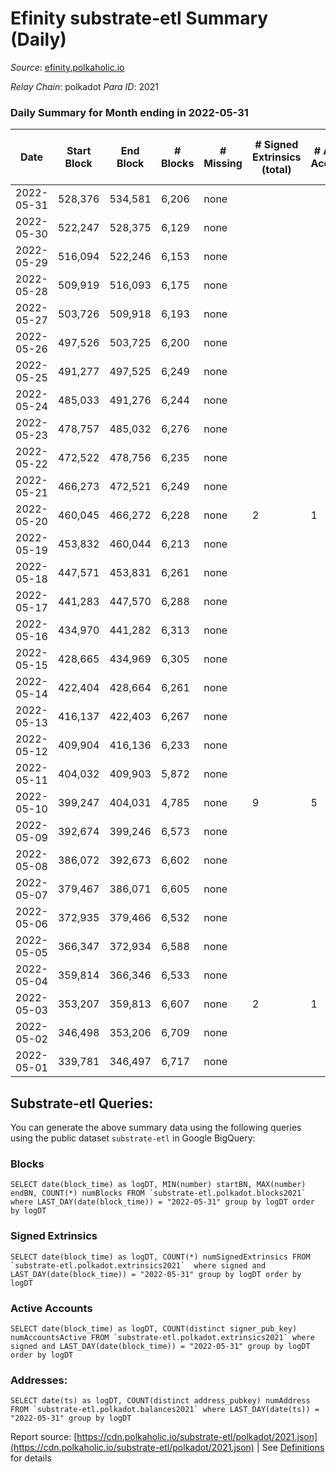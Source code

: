 # Efinity substrate-etl Summary (Daily)

_Source_: [efinity.polkaholic.io](https://efinity.polkaholic.io)

*Relay Chain*: polkadot
*Para ID*: 2021



### Daily Summary for Month ending in 2022-05-31


| Date | Start Block | End Block | # Blocks | # Missing | # Signed Extrinsics (total) | # Active Accounts | # Addresses with Balances | # Events | # Transfers | # XCM Transfers In | # XCM Transfers Out |
| ---- | ----------- | --------- | -------- | --------- | --------------------------- | ----------------- | ------------------------- | -------- | ----------- | ------------------ | ------------------- |
| 2022-05-31 | 528,376 | 534,581 | 6,206 | none  |  |  | 10 | 18,638 |   |   |   |
| 2022-05-30 | 522,247 | 528,375 | 6,129 | none  |  |  | 10 | 18,407 |   |   |   |
| 2022-05-29 | 516,094 | 522,246 | 6,153 | none  |  |  | 10 | 18,483 |   |   |   |
| 2022-05-28 | 509,919 | 516,093 | 6,175 | none  |  |  | 10 | 18,547 |   |   |   |
| 2022-05-27 | 503,726 | 509,918 | 6,193 | none  |  |  | 10 | 18,599 |   |   |   |
| 2022-05-26 | 497,526 | 503,725 | 6,200 | none  |  |  | 10 | 18,620 |   |   |   |
| 2022-05-25 | 491,277 | 497,525 | 6,249 | none  |  |  | 10 | 18,769 |   |   |   |
| 2022-05-24 | 485,033 | 491,276 | 6,244 | none  |  |  | 10 | 18,752 |   |   |   |
| 2022-05-23 | 478,757 | 485,032 | 6,276 | none  |  |  | 10 | 18,850 |   |   |   |
| 2022-05-22 | 472,522 | 478,756 | 6,235 | none  |  |  | 10 | 18,725 |   |   |   |
| 2022-05-21 | 466,273 | 472,521 | 6,249 | none  |  |  | 10 | 18,767 |   |   |   |
| 2022-05-20 | 460,045 | 466,272 | 6,228 | none  | 2 | 1 | 10 | 18,722 |   |   |   |
| 2022-05-19 | 453,832 | 460,044 | 6,213 | none  |  |  | 8 | 18,659 |   |   |   |
| 2022-05-18 | 447,571 | 453,831 | 6,261 | none  |  |  | 8 | 18,805 |   |   |   |
| 2022-05-17 | 441,283 | 447,570 | 6,288 | none  |  |  | 8 | 18,884 |   |   |   |
| 2022-05-16 | 434,970 | 441,282 | 6,313 | none  |  |  | 8 | 18,961 |   |   |   |
| 2022-05-15 | 428,665 | 434,969 | 6,305 | none  |  |  |  | 18,935 |   |   |   |
| 2022-05-14 | 422,404 | 428,664 | 6,261 | none  |  |  | 8 | 18,803 |   |   |   |
| 2022-05-13 | 416,137 | 422,403 | 6,267 | none  |  |  | 8 | 18,823 |   |   |   |
| 2022-05-12 | 409,904 | 416,136 | 6,233 | none  |  |  | 8 | 18,719 |   |   |   |
| 2022-05-11 | 404,032 | 409,903 | 5,872 | none  |  |  | 8 | 17,636 |   |   |   |
| 2022-05-10 | 399,247 | 404,031 | 4,785 | none  | 9 | 5 |  | 14,406 | 4 ($11.16) |   |   |
| 2022-05-09 | 392,674 | 399,246 | 6,573 | none  |  |  | 4 | 19,741 |   |   |   |
| 2022-05-08 | 386,072 | 392,673 | 6,602 | none  |  |  | 4 | 19,828 |   |   |   |
| 2022-05-07 | 379,467 | 386,071 | 6,605 | none  |  |  | 4 | 19,837 |   |   |   |
| 2022-05-06 | 372,935 | 379,466 | 6,532 | none  |  |  | 4 | 19,618 |   |   |   |
| 2022-05-05 | 366,347 | 372,934 | 6,588 | none  |  |  | 4 | 19,786 |   |   |   |
| 2022-05-04 | 359,814 | 366,346 | 6,533 | none  |  |  | 4 | 19,621 |   |   |   |
| 2022-05-03 | 353,207 | 359,813 | 6,607 | none  | 2 | 1 | 4 | 19,856 |   |   |   |
| 2022-05-02 | 346,498 | 353,206 | 6,709 | none  |  |  | 3 | 20,160 |   |   |   |
| 2022-05-01 | 339,781 | 346,497 | 6,717 | none  |  |  | 3 | 20,184 |   |   |   |

## Substrate-etl Queries:
You can generate the above summary data using the following queries using the public dataset `substrate-etl` in Google BigQuery:


### Blocks
```
SELECT date(block_time) as logDT, MIN(number) startBN, MAX(number) endBN, COUNT(*) numBlocks FROM `substrate-etl.polkadot.blocks2021`  where LAST_DAY(date(block_time)) = "2022-05-31" group by logDT order by logDT
```


### Signed Extrinsics
```
SELECT date(block_time) as logDT, COUNT(*) numSignedExtrinsics FROM `substrate-etl.polkadot.extrinsics2021`  where signed and LAST_DAY(date(block_time)) = "2022-05-31" group by logDT order by logDT
```


### Active Accounts
```
SELECT date(block_time) as logDT, COUNT(distinct signer_pub_key) numAccountsActive FROM `substrate-etl.polkadot.extrinsics2021` where signed and LAST_DAY(date(block_time)) = "2022-05-31" group by logDT order by logDT
```


### Addresses:
```
SELECT date(ts) as logDT, COUNT(distinct address_pubkey) numAddress FROM `substrate-etl.polkadot.balances2021` where LAST_DAY(date(ts)) = "2022-05-31" group by logDT
```



Report source: [https://cdn.polkaholic.io/substrate-etl/polkadot/2021.json](https://cdn.polkaholic.io/substrate-etl/polkadot/2021.json) | See [Definitions](/DEFINITIONS.md) for details
